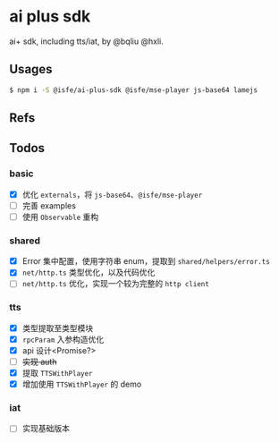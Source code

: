 # ai plus sdk

ai+ sdk, including tts/iat, by @bqliu @hxli.

## Usages

```bash
$ npm i -S @isfe/ai-plus-sdk @isfe/mse-player js-base64 lamejs
```

## Refs

## Todos

### basic

- [x] 优化 `externals`，将 `js-base64`、`@isfe/mse-player`
- [ ] 完善 examples
- [ ] 使用 `Observable` 重构

### shared

- [x] Error 集中配置，使用字符串 enum，提取到 `shared/helpers/error.ts`
- [x] `net/http.ts` 类型优化，以及代码优化
- [ ] `net/http.ts` 优化，实现一个较为完整的 `http client`

### tts

- [x] 类型提取至类型模块
- [x] `rpcParam` 入参构造优化
- [x] api 设计<Promise?>
- [ ] <del>实现 auth</del>
- [x] 提取 `TTSWithPlayer`
- [x] 增加使用 `TTSWithPlayer` 的 demo

### iat

- [ ] 实现基础版本
